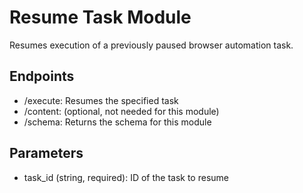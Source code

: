 # Resume Task Module

Resumes execution of a previously paused browser automation task.

## Endpoints
- /execute: Resumes the specified task
- /content: (optional, not needed for this module)
- /schema: Returns the schema for this module

## Parameters
- task_id (string, required): ID of the task to resume
